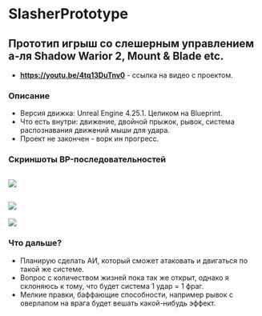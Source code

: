# SlasherPrototype

## Прототип игрыш со слешерным управлением а-ля Shadow Warior 2, Mount & Blade etc.
* **https://youtu.be/4tq13DuTnv0** - ссылка на видео с проектом. 
 
### Описание
* Версия движка: Unreal Engine 4.25.1. Целиком на Blueprint.
* Что есть внутри: движение, двойной прыжок, рывок, система распознавания движений мыши для удара.
* Проект не закончен - ворк ин прогресс.

### Скриншоты BP-последовательностей
<a target="_blank" href="https://imageshack.com/i/pnNNhIFDp"><img src="https://imagizer.imageshack.com/v2/xq90/923/NNhIFD.png" border="0"></a>
--
<a target="_blank" href="https://imageshack.com/i/pmDILbDLp"><img src="https://imagizer.imageshack.com/v2/xq90/922/DILbDL.png" border="0"></a>
--
<a target="_blank" href="https://imageshack.com/i/pohH0vdhp"><img src="https://imagizer.imageshack.com/v2/xq90/924/hH0vdh.png" border="0"></a>

### Что дальше?

* Планирую сделать АИ, который сможет атаковать и двигаться по такой же системе. 
* Вопрос с количеством жизней пока так же открыт, однако я склоняюсь к тому, что будет система 1 удар = 1 фраг.
* Мелкие правки, баффающие способности, например рывок с оверлапом на врага будет вешать какой-нибудь эффект.



